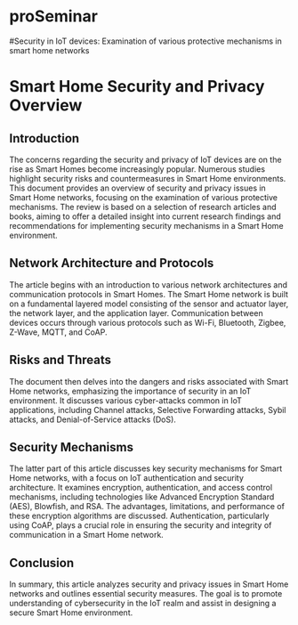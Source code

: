 # proSeminar
#Security in IoT devices: Examination of various protective mechanisms in smart home networks

# Smart Home Security and Privacy Overview

## Introduction

The concerns regarding the security and privacy of IoT devices are on the rise as Smart Homes become increasingly popular. Numerous studies highlight security risks and countermeasures in Smart Home environments. This document provides an overview of security and privacy issues in Smart Home networks, focusing on the examination of various protective mechanisms. The review is based on a selection of research articles and books, aiming to offer a detailed insight into current research findings and recommendations for implementing security mechanisms in a Smart Home environment.

## Network Architecture and Protocols

The article begins with an introduction to various network architectures and communication protocols in Smart Homes. The Smart Home network is built on a fundamental layered model consisting of the sensor and actuator layer, the network layer, and the application layer. Communication between devices occurs through various protocols such as Wi-Fi, Bluetooth, Zigbee, Z-Wave, MQTT, and CoAP.

## Risks and Threats

The document then delves into the dangers and risks associated with Smart Home networks, emphasizing the importance of security in an IoT environment. It discusses various cyber-attacks common in IoT applications, including Channel attacks, Selective Forwarding attacks, Sybil attacks, and Denial-of-Service attacks (DoS).

## Security Mechanisms

The latter part of this article discusses key security mechanisms for Smart Home networks, with a focus on IoT authentication and security architecture. It examines encryption, authentication, and access control mechanisms, including technologies like Advanced Encryption Standard (AES), Blowfish, and RSA. The advantages, limitations, and performance of these encryption algorithms are discussed. Authentication, particularly using CoAP, plays a crucial role in ensuring the security and integrity of communication in a Smart Home network.

## Conclusion

In summary, this article analyzes security and privacy issues in Smart Home networks and outlines essential security measures. The goal is to promote understanding of cybersecurity in the IoT realm and assist in designing a secure Smart Home environment.
